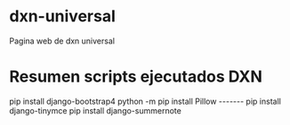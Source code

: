 # dxn-universal
Pagina web de dxn universal

Resumen scripts ejecutados DXN
==============================
pip install django-bootstrap4
python -m pip install Pillow
------- pip install django-tinymce
pip install django-summernote
